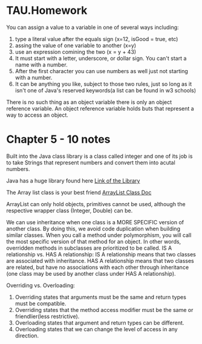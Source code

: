 # TAU.Homework
You can assign a value to a variable in one of several ways including:
1. type a literal value after the equals sign (x=12, isGood =  true, etc)
2. assing the value of one variable to another (x=y)
3. use an expression comining the two (x = y + 43)
4. It must start with a letter, underscore, or dollar sign. You can't start a name with a number.
5. After the first character you can use numbers as well just not starting with a number.
6. It can be anything you like, subject to those two rules, just so long as it isn't one of Java's reserved keywords(a list can be found in w3 schools)


 There is no such thing as an object variable there is only an object reference variable.
 An object reference variable holds buts that represent a way to access an object.

# Chapter 5 - 10 notes
Built into the Java class library is a class called integer and one of its job is to take Strings
that represent numbers and convert them into acutal numbers.

Java has a huge library found here [Link of the Library](https://docs.oracle.com/javase/8/docs/api/allclasses-noframe.html) 

The Array list class is your best friend [ArrayList Class Doc](https://docs.oracle.com/javase/8/docs/api/java/util/ArrayList.html)

ArrayList can only hold objects, primitives cannot be used, although the respective wrapper class (Integer, Double) can be.

We can use inheritance when one class is a MORE SPECIFIC version of another class. By doing this, we avoid code duplication when building similar classes. 
When you call a method under polymorphism, you will call the most specific version of that method for an object. In other words, overridden methods in subclasses are prioritized to be called.
IS A relationship vs. HAS A relationship: IS A relationship means that two classes are associated with inheritance. HAS A relationship means that two classes are related, but have no associations with each other through inheritance (one class may be used by another class under HAS A relationship).

Overriding vs. Overloading: 
1. Overriding states that arguments must be the same and return types must be compatible.
2. Overriding states that the method access modifier must be the same or friendlier(less restrictive). 
3. Overloading states that argument and return types can be different.
4. Overloading states that we can change the level of access in any direction.


